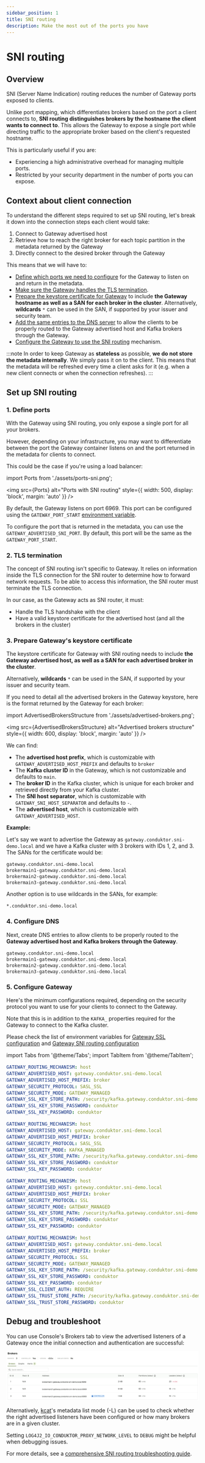 ```yaml
---
sidebar_position: 1
title: SNI routing
description: Make the most out of the ports you have
---
```


# SNI routing

## Overview

SNI (Server Name Indication) routing reduces the number of Gateway ports exposed to clients.

Unlike port mapping, which differentiates brokers based on the port a client connects to, **SNI routing distinguishes brokers by the hostname the client wants to connect to**. This allows the Gateway to expose a single port while directing traffic to the appropriate broker based on the client's requested hostname.

This is particularly useful if you are:

- Experiencing a high administrative overhead for managing multiple ports.
- Restricted by your security department in the number of ports you can expose.

## Context about client connection

To understand the different steps required to set up SNI routing, let's break it down into the connection steps each client would take:

1. Connect to Gateway advertised host
2. Retrieve how to reach the right broker for each topic partition in the metadata returned by the Gateway
3. Directly connect to the desired broker through the Gateway

This means that we will have to:

- [Define which ports we need to configure](#1-define-ports) for the Gateway to listen on and return in the metadata.
- [Make sure the Gateway handles the TLS termination](#2-tls-termination).
- [Prepare the keystore certificate for Gateway](#3-prepare-gateways-keystore-certificate) to include **the Gateway hostname as well as a SAN for each broker in the cluster**. Alternatively, **wildcards** `*` can be used in the SAN, if supported by your issuer and security team.
- [Add the same entries to the DNS server](#4-configure-dns) to allow the clients to be properly routed to the Gateway advertised host and Kafka brokers through the Gateway.
- [Configure the Gateway to use the SNI routing](#5-configure-gateway) mechanism.

:::note
In order to keep Gateway as **stateless** as possible, **we do not store the metadata internally**. We simply pass it on to the client. This means that the metadata will be refreshed every time a client asks for it (e.g. when a new client connects or when the connection refreshes).
:::

## Set up SNI routing

###  1. Define ports

With the Gateway using SNI routing, you only expose a single port for all your brokers.

However, depending on your infrastructure, you may want to differentiate between the port the Gateway container listens on and the port returned in the metadata for clients to connect.

This could be the case if you're using a load balancer:

import Ports from './assets/ports-sni.png';

<img src={Ports} alt="Ports with SNI routing" style={{ width: 500, display: 'block', margin: 'auto' }} />

By default, the Gateway listens on port 6969. This port can be configured using the `GATEWAY_PORT_START` [environment variable](/gateway/configuration/env-variables/#port--sni-routing).

To configure the port that is returned in the metadata, you can use the `GATEWAY_ADVERTISED_SNI_PORT`. By default, this port will be the same as the `GATEWAY_PORT_START`.

### 2. TLS termination

The concept of SNI routing isn't specific to Gateway. It relies on information inside the TLS connection for the SNI router to determine how to forward network requests. To be able to access this information, the SNI router must terminate the TLS connection.

In our case, as the Gateway acts as SNI router, it must:

- Handle the TLS handshake with the client
- Have a valid keystore certificate for the advertised host (and all the brokers in the cluster)

### 3. Prepare Gateway's keystore certificate

The keystore certificate for Gateway with SNI routing needs to include **the Gateway advertised host, as well as a SAN for each advertised broker in the cluster**.

Alternatively, **wildcards** `*` can be used in the SAN, if supported by your issuer and security team.

If you need to detail all the advertised brokers in the Gateway keystore, here is the format returned by the Gateway for each broker:

import AdvertisedBrokersStructure from './assets/advertised-brokers.png';

<img src={AdvertisedBrokersStructure} alt="Advertised brokers structure" style={{ width: 600, display: 'block', margin: 'auto' }} />

We can find:

- The **advertised host prefix**, which is customizable with `GATEWAY_ADVERTISED_HOST_PREFIX` and defaults to `broker`
- The **Kafka cluster ID** in the Gateway, which is not customizable and defaults to `main`.
- The **broker ID** in the Kafka cluster, which is unique for each broker and retrieved directly from your Kafka cluster.
- The **SNI host separator**, which is customizable with `GATEWAY_SNI_HOST_SEPARATOR` and defaults to `-`.
- The **advertised host**, which is customizable with `GATEWAY_ADVERTISED_HOST`.

**Example:**

Let's say we want to advertise the Gateway as `gateway.conduktor.sni-demo.local` and we have a Kafka cluster with 3 brokers with IDs 1, 2, and 3. The SANs for the certificate would be:

```properties
gateway.conduktor.sni-demo.local
brokermain1-gateway.conduktor.sni-demo.local
brokermain2-gateway.conduktor.sni-demo.local
brokermain3-gateway.conduktor.sni-demo.local
```

Another option is to use wildcards in the SANs, for example:

```properties
*.conduktor.sni-demo.local
```

### 4. Configure DNS

Next, create DNS entries to allow clients to be properly routed to the **Gateway advertised host and Kafka brokers through the Gateway**.

```properties
gateway.conduktor.sni-demo.local
brokermain1-gateway.conduktor.sni-demo.local
brokermain2-gateway.conduktor.sni-demo.local
brokermain3-gateway.conduktor.sni-demo.local
```

### 5. Configure Gateway

Here's the minimum configurations required, depending on the security protocol you want to use for your clients to connect to the Gateway.

Note that this is in addition to the `KAFKA_` properties required for the Gateway to connect to the Kafka cluster.

Please check the list of environment variables for [Gateway SSL configuration](/gateway/configuration/env-variables/#SSL) and [Gateway SNI routing configuration](/gateway/configuration/env-variables/#port--sni-routing)

import Tabs from '@theme/Tabs'; import TabItem from '@theme/TabItem';

<Tabs>
<TabItem value="SASL_SSL" label="SASL_SSL">

```yaml
GATEWAY_ROUTING_MECHANISM: host
GATEWAY_ADVERTISED_HOST: gateway.conduktor.sni-demo.local
GATEWAY_ADVERTISED_HOST_PREFIX: broker
GATEWAY_SECURITY_PROTOCOL: SASL_SSL
GATEWAY_SECURITY_MODE: GATEWAY_MANAGED
GATEWAY_SSL_KEY_STORE_PATH: /security/kafka.gateway.conduktor.sni-demo.local.keystore.jks
GATEWAY_SSL_KEY_STORE_PASSWORD: conduktor
GATEWAY_SSL_KEY_PASSWORD: conduktor
```

</TabItem>
<TabItem value="KAFKA_MANAGED" label="KAFKA_MANAGED">

```yaml
GATEWAY_ROUTING_MECHANISM: host
GATEWAY_ADVERTISED_HOST: gateway.conduktor.sni-demo.local
GATEWAY_ADVERTISED_HOST_PREFIX: broker
GATEWAY_SECURITY_PROTOCOL: SASL_SSL
GATEWAY_SECURITY_MODE: KAFKA_MANAGED
GATEWAY_SSL_KEY_STORE_PATH: /security/kafka.gateway.conduktor.sni-demo.local.keystore.jks
GATEWAY_SSL_KEY_STORE_PASSWORD: conduktor
GATEWAY_SSL_KEY_PASSWORD: conduktor
```

</TabItem>
<TabItem value="TLS" label="TLS">

```yaml
GATEWAY_ROUTING_MECHANISM: host
GATEWAY_ADVERTISED_HOST: gateway.conduktor.sni-demo.local
GATEWAY_ADVERTISED_HOST_PREFIX: broker
GATEWAY_SECURITY_PROTOCOL: SSL
GATEWAY_SECURITY_MODE: GATEWAY_MANAGED
GATEWAY_SSL_KEY_STORE_PATH: /security/kafka.gateway.conduktor.sni-demo.local.keystore.jks
GATEWAY_SSL_KEY_STORE_PASSWORD: conduktor
GATEWAY_SSL_KEY_PASSWORD: conduktor
```

</TabItem>
<TabItem value="mTLS" label="mTLS">

```yaml
GATEWAY_ROUTING_MECHANISM: host
GATEWAY_ADVERTISED_HOST: gateway.conduktor.sni-demo.local
GATEWAY_ADVERTISED_HOST_PREFIX: broker
GATEWAY_SECURITY_PROTOCOL: SSL
GATEWAY_SECURITY_MODE: GATEWAY_MANAGED
GATEWAY_SSL_KEY_STORE_PATH: /security/kafka.gateway.conduktor.sni-demo.local.keystore.jks
GATEWAY_SSL_KEY_STORE_PASSWORD: conduktor
GATEWAY_SSL_KEY_PASSWORD: conduktor
GATEWAY_SSL_CLIENT_AUTH: REQUIRE
GATEWAY_SSL_TRUST_STORE_PATH: /security/kafka.gateway.conduktor.sni-demo.local.truststore.jks
GATEWAY_SSL_TRUST_STORE_PASSWORD: conduktor
```

</TabItem>
</Tabs>

## Debug and troubleshoot

You can use Console's Brokers tab to view the advertised listeners of a Gateway once the initial connection and authentication are successful:

![Console Brokers view](assets/console-broker-view.png)

Alternatively, [kcat](https://github.com/edenhill/kcat)'s metadata list mode (-L) can be used to check whether the right advertised listeners have been configured or how many brokers are in a given cluster.

Setting `LOG4J2_IO_CONDUKTOR_PROXY_NETWORK_LEVEL` to `DEBUG` might be helpful when debugging issues.

For more details, see a [comprehensive SNI routing troubleshooting guide](https://support.conduktor.io/hc/en-gb/articles/29104372472977-Conduktor-Gateway-SNI-Routing-Troubleshooting-Guide).
